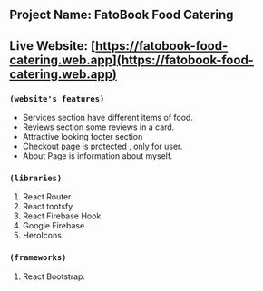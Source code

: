 

## Project Name: FatoBook Food Catering

 ## Live Website: [https://fatobook-food-catering.web.app](https://fatobook-food-catering.web.app)


### `(website's features)`

* Services section have different items of food.
* Reviews section some reviews in a card.
* Attractive looking footer section
* Checkout page is protected , only for user.
* About Page is information about myself.

### `(libraries)`

1. React Router
2. React tootsfy
3. React Firebase Hook
4. Google Firebase
5. HeroIcons


### `(frameworks)`

1. React Bootstrap.
